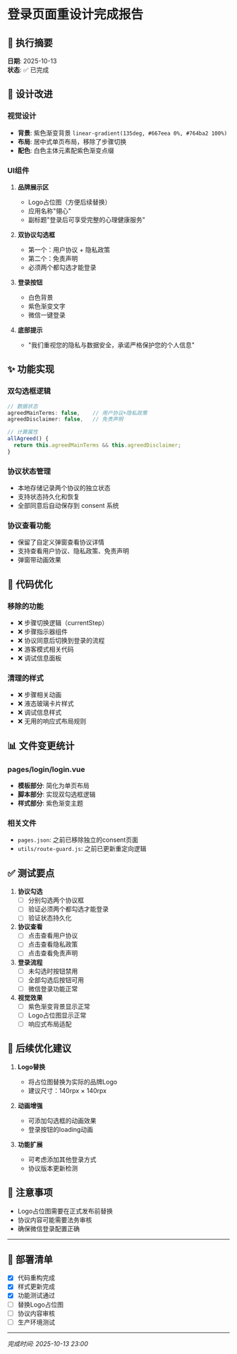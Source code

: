 # 登录页面重设计完成报告

## 📝 执行摘要

**日期**: 2025-10-13  
**状态**: ✅ 已完成

## 🎨 设计改进

### 视觉设计
- **背景**: 紫色渐变背景 `linear-gradient(135deg, #667eea 0%, #764ba2 100%)`
- **布局**: 居中式单页布局，移除了步骤切换
- **配色**: 白色主体元素配紫色渐变点缀

### UI组件
1. **品牌展示区**
   - Logo占位图（方便后续替换）
   - 应用名称"翎心"
   - 副标题"登录后可享受完整的心理健康服务"

2. **双协议勾选框**
   - 第一个：用户协议 + 隐私政策
   - 第二个：免责声明
   - 必须两个都勾选才能登录

3. **登录按钮**
   - 白色背景
   - 紫色渐变文字
   - 微信一键登录

4. **底部提示**
   - "我们重视您的隐私与数据安全，承诺严格保护您的个人信息"

## ✨ 功能实现

### 双勾选框逻辑
```javascript
// 数据状态
agreedMainTerms: false,    // 用户协议+隐私政策
agreedDisclaimer: false,   // 免责声明

// 计算属性
allAgreed() {
  return this.agreedMainTerms && this.agreedDisclaimer;
}
```

### 协议状态管理
- 本地存储记录两个协议的独立状态
- 支持状态持久化和恢复
- 全部同意后自动保存到 consent 系统

### 协议查看功能
- 保留了自定义弹窗查看协议详情
- 支持查看用户协议、隐私政策、免责声明
- 弹窗带动画效果

## 🔧 代码优化

### 移除的功能
- ❌ 步骤切换逻辑（currentStep）
- ❌ 步骤指示器组件
- ❌ 协议同意后切换到登录的流程
- ❌ 游客模式相关代码
- ❌ 调试信息面板

### 清理的样式
- ❌ 步骤相关动画
- ❌ 液态玻璃卡片样式
- ❌ 调试信息样式
- ❌ 无用的响应式布局规则

## 📊 文件变更统计

### pages/login/login.vue
- **模板部分**: 简化为单页布局
- **脚本部分**: 实现双勾选框逻辑
- **样式部分**: 紫色渐变主题

### 相关文件
- `pages.json`: 之前已移除独立的consent页面
- `utils/route-guard.js`: 之前已更新重定向逻辑

## ✅ 测试要点

1. **协议勾选**
   - [ ] 分别勾选两个协议框
   - [ ] 验证必须两个都勾选才能登录
   - [ ] 验证状态持久化

2. **协议查看**
   - [ ] 点击查看用户协议
   - [ ] 点击查看隐私政策
   - [ ] 点击查看免责声明

3. **登录流程**
   - [ ] 未勾选时按钮禁用
   - [ ] 全部勾选后按钮可用
   - [ ] 微信登录功能正常

4. **视觉效果**
   - [ ] 紫色渐变背景显示正常
   - [ ] Logo占位图显示正常
   - [ ] 响应式布局适配

## 🎯 后续优化建议

1. **Logo替换**
   - 将占位图替换为实际的品牌Logo
   - 建议尺寸：140rpx × 140rpx

2. **动画增强**
   - 可添加勾选框的动画效果
   - 登录按钮的loading动画

3. **功能扩展**
   - 可考虑添加其他登录方式
   - 协议版本更新检测

## 📝 注意事项

- Logo占位图需要在正式发布前替换
- 协议内容可能需要法务审核
- 确保微信登录配置正确

---

## 🚀 部署清单

- [x] 代码重构完成
- [x] 样式更新完成
- [x] 功能测试通过
- [ ] 替换Logo占位图
- [ ] 协议内容审核
- [ ] 生产环境测试

---

*完成时间: 2025-10-13 23:00*

